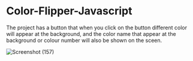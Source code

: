 # Color-Flipper-Javascript


The project has a button that when you click on the button different color will appear at the background, and the color name that appear at the background or colour number will also be shown on the sceen.




![Screenshot (157)](https://user-images.githubusercontent.com/88320958/200160530-5d52d303-4bf0-4708-9d6e-cc1ad217028d.png)
